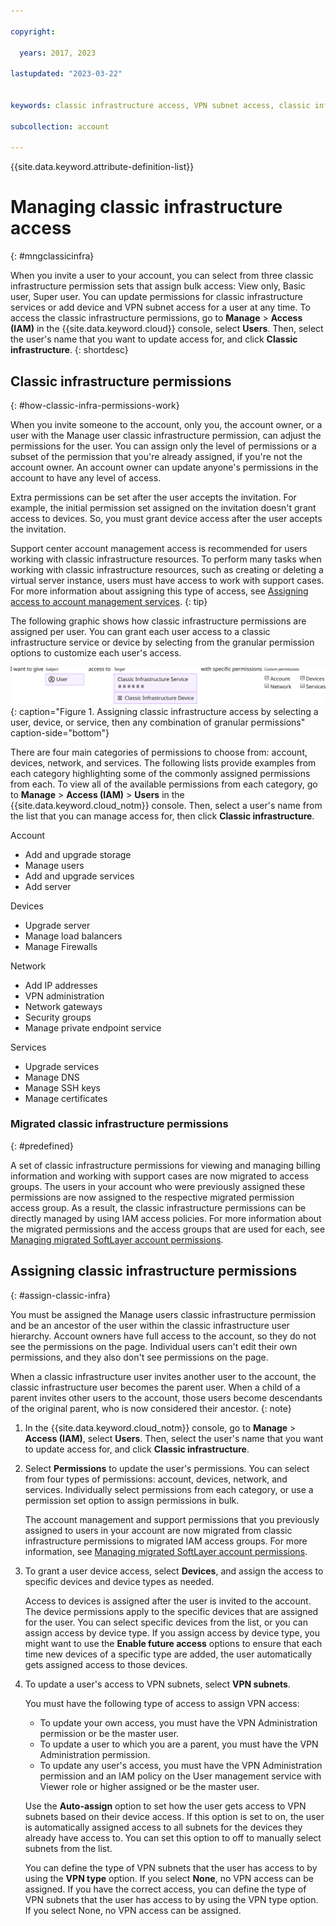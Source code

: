 ```yaml
---

copyright:

  years: 2017, 2023

lastupdated: "2023-03-22"


keywords: classic infrastructure access, VPN subnet access, classic infrastructure permissions, device access

subcollection: account

---
```


{{site.data.keyword.attribute-definition-list}}

# Managing classic infrastructure access
{: #mngclassicinfra}

When you invite a user to your account, you can select from three classic infrastructure permission sets that assign bulk access: View only, Basic user, Super user. You can update permissions for classic infrastructure services or add device and VPN subnet access for a user at any time. To access the classic infrastructure permissions, go to **Manage** &gt; **Access (IAM)** in the {{site.data.keyword.cloud}} console, select **Users**. Then, select the user's name that you want to update access for, and click **Classic infrastructure**.
{: shortdesc}

## Classic infrastructure permissions
{: #how-classic-infra-permissions-work}

When you invite someone to the account, only you, the account owner, or a user with the Manage user classic infrastructure permission, can adjust the permissions for the user. You can assign only the level of permissions or a subset of the permission that you're already assigned, if you're not the account owner. An account owner can update anyone's permissions in the account to have any level of access.

Extra permissions can be set after the user accepts the invitation. For example, the initial permission set assigned on the invitation doesn't grant access to devices. So, you must grant device access after the user accepts the invitation.

Support center account management access is recommended for users working with classic infrastructure resources. To perform many tasks when working with classic infrastructure resources, such as creating or deleting a virtual server instance, users must have access to work with support cases. For more information about assigning this type of access, see [Assigning access to account management services](/docs/account?topic=account-account-services).
{: tip}

The following graphic shows how classic infrastructure permissions are assigned per user. You can grant each user access to a classic infrastructure service or device by selecting from the granular permission options to customize each user's access.

![Classic infrastructure access](images/ClassicIaaS.svg "Assigning classic infrastructure access by selecting a user, device, or service, then any combination of granular permissions"){: caption="Figure 1. Assigning classic infrastructure access by selecting a user, device, or service, then any combination of granular permissions" caption-side="bottom"}

There are four main categories of permissions to choose from: account, devices, network, and services. The following lists provide examples from each category highlighting some of the commonly assigned permissions from each. To view all of the available permissions from each category, go to **Manage** > **Access (IAM)** > **Users** in the {{site.data.keyword.cloud_notm}} console. Then, select a user's name from the list that you can manage access for, then click **Classic infrastructure**.

Account
- Add and upgrade storage
- Manage users
- Add and upgrade services
- Add server

Devices
- Upgrade server
- Manage load balancers
- Manage Firewalls

Network
- Add IP addresses
- VPN administration
- Network gateways
- Security groups
- Manage private endpoint service

Services
- Upgrade services
- Manage DNS
- Manage SSH keys
- Manage certificates


### Migrated classic infrastructure permissions
{: #predefined}

A set of classic infrastructure permissions for viewing and managing billing information and working with support cases are now migrated to access groups. The users in your account who were previously assigned these permissions are now assigned to the respective migrated permission access group. As a result, the classic infrastructure permissions can be directly managed by using IAM access policies. For more information about the migrated permissions and the access groups that are used for each, see [Managing migrated SoftLayer account permissions](/docs/account?topic=account-migrated_permissions).

## Assigning classic infrastructure permissions
{: #assign-classic-infra}

You must be assigned the Manage users classic infrastructure permission and be an ancestor of the user within the classic infrastructure user hierarchy. Account owners have full access to the account, so they do not see the permissions on the page. Individual users can't edit their own permissions, and they also don't see permissions on the page.

When a classic infrastructure user invites another user to the account, the classic infrastructure user becomes the parent user. When a child of a parent invites other users to the account, those users become descendants of the original parent, who is now considered their ancestor.
{: note}

1. In the {{site.data.keyword.cloud_notm}} console, go to **Manage** &gt; **Access (IAM)**, select **Users**. Then, select the user's name that you want to update access for, and click **Classic infrastructure**.

1. Select **Permissions** to update the user's permissions. You can select from four types of permissions: account, devices, network, and services. Individually select permissions from each category, or use a permission set option to assign permissions in bulk.


   The account management and support permissions that you previously assigned to users in your account are now migrated from classic infrastructure permissions to migrated IAM access groups. For more information, see [Managing migrated SoftLayer account permissions](/docs/account?topic=account-migrated_permissions).

1. To grant a user device access, select **Devices**, and assign the access to specific devices and device types as needed.

   Access to devices is assigned after the user is invited to the account. The device permissions apply to the specific devices that are assigned for the user. You can select specific devices from the list, or you can assign access by device type. If you assign access by device type, you might want to use the **Enable future access** options to ensure that each time new devices of a specific type are added, the user automatically gets assigned access to those devices.

1. To update a user's access to VPN subnets, select **VPN subnets**.

   You must have the following type of access to assign VPN access:

   * To update your own access, you must have the VPN Administration permission or be the master user.
   * To update a user to which you are a parent, you must have the VPN Administration permission.
   * To update any user's access, you must have the VPN Administration permission and an IAM policy on the User management service with Viewer role or higher assigned or be the master user.


   Use the **Auto-assign** option to set how the user gets access to VPN subnets based on their device access. If this option is set to on, the user is automatically assigned access to all subnets for the devices they already have access to. You can set this option to off to manually select subnets from the list.

   You can define the type of VPN subnets that the user has access to by using the **VPN type** option. If you select **None**, no VPN access can be assigned. If you have the correct access, you can define the type of VPN subnets that the user has access to by using the VPN type option. If you select None, no VPN access can be assigned.

